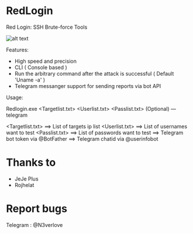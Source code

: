 # RedLogin
Red Login: SSH Brute-force Tools

![alt text](https://github.com/ParsingTeam/RedLogin/raw/master/ScreenShot.jpg) 

Features:

+ High speed and precision
+ CLI ( Console  based )
+ Run the arbitrary command after the attack is successful ( Default 'Uname -a' )
+ Telegram messanger support for sending reports via bot API

Usage: 

Redlogin.exe <Targetlist.txt> <Userlist.txt> <Passlist.txt> (Optional) —telegram <BotToken> <ChatID>

<Targetlist.txt> ==> List of targets ip list
<Userlist.txt> ==> List of usernames want to test
<Passlist.txt>  ==> List of passwords want to test
<BotToken> ==> Telegram bot token via @BotFather
<ChatID> ==> Telegram chatid via @userinfobot
  
# Thanks to
- JeJe Plus
- Rojhelat

# Report bugs
Telegram : @N3verlove
